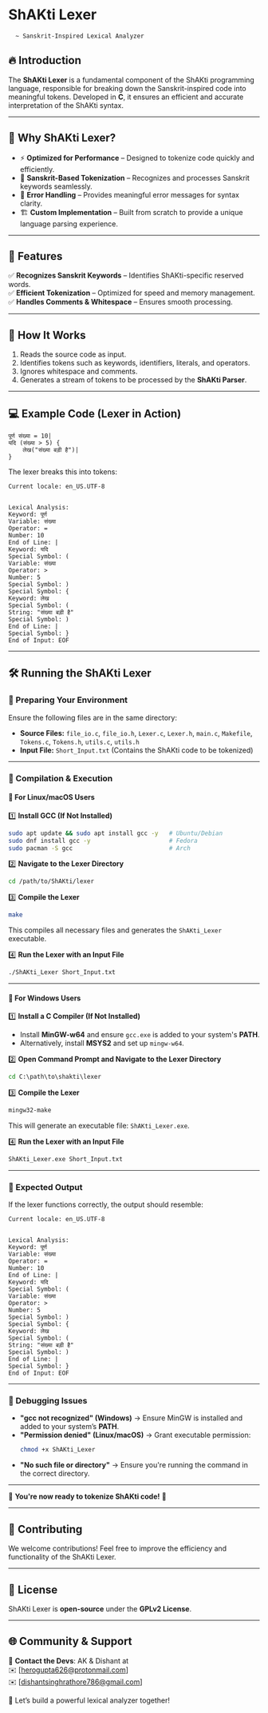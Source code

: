# ShAKti Lexer  
      ~ Sanskrit-Inspired Lexical Analyzer

## 🔥 Introduction  
The **ShAKti Lexer** is a fundamental component of the ShAKti programming language, responsible for breaking down the Sanskrit-inspired code into meaningful tokens. Developed in **C**, it ensures an efficient and accurate interpretation of the ShAKti syntax.

---

## 🚀 Why ShAKti Lexer?  
- ⚡ **Optimized for Performance** – Designed to tokenize code quickly and efficiently.  
- 🧠 **Sanskrit-Based Tokenization** – Recognizes and processes Sanskrit keywords seamlessly.  
- 🔄 **Error Handling** – Provides meaningful error messages for syntax clarity.  
- 🏗️ **Custom Implementation** – Built from scratch to provide a unique language parsing experience.  

---

## 🔧 Features  
✅ **Recognizes Sanskrit Keywords** – Identifies ShAKti-specific reserved words.  
✅ **Efficient Tokenization** – Optimized for speed and memory management.  
✅ **Handles Comments & Whitespace** – Ensures smooth processing.  

---

## 📜 How It Works  
1. Reads the source code as input.  
2. Identifies tokens such as keywords, identifiers, literals, and operators.  
3. Ignores whitespace and comments.  
4. Generates a stream of tokens to be processed by the **ShAKti Parser**.  

---

## 💻 Example Code (Lexer in Action)  
```shakti
पूर्ण संख्या = 10|
यदि (संख्या > 5) {
    लेख("संख्या बड़ी है")|
}
```
The lexer breaks this into tokens:  
```
Current locale: en_US.UTF-8


Lexical Analysis:
Keyword: पूर्ण
Variable: संख्या
Operator: =
Number: 10
End of Line: |
Keyword: यदि
Special Symbol: (
Variable: संख्या
Operator: >
Number: 5
Special Symbol: )
Special Symbol: {
Keyword: लेख
Special Symbol: (
String: "संख्या बड़ी है"
Special Symbol: )
End of Line: |
Special Symbol: }
End of Input: EOF

```

---


## 🛠️ Running the ShAKti Lexer  

### 📁 Preparing Your Environment  
Ensure the following files are in the same directory:  

- **Source Files:** `file_io.c`, `file_io.h`, `Lexer.c`, `Lexer.h`, `main.c`, `Makefile`, `Tokens.c`, `Tokens.h`, `utils.c`, `utils.h`  
- **Input File:** `Short_Input.txt` (Contains the ShAKti code to be tokenized)  

---

### 🚀 Compilation & Execution  

#### 🔹 **For Linux/macOS Users**  

1️⃣ **Install GCC (If Not Installed)**  
```bash
sudo apt update && sudo apt install gcc -y   # Ubuntu/Debian  
sudo dnf install gcc -y                      # Fedora  
sudo pacman -S gcc                           # Arch  
```

2️⃣ **Navigate to the Lexer Directory**  
```bash
cd /path/to/ShAKti/lexer
```

3️⃣ **Compile the Lexer**  
```bash
make
```
This compiles all necessary files and generates the `ShAKti_Lexer` executable.

4️⃣ **Run the Lexer with an Input File**  
```bash
./ShAKti_Lexer Short_Input.txt
```

---

#### 🔹 **For Windows Users**  

1️⃣ **Install a C Compiler (If Not Installed)**  
- Install **MinGW-w64** and ensure `gcc.exe` is added to your system's **PATH**.  
- Alternatively, install **MSYS2** and set up `mingw-w64`.  

2️⃣ **Open Command Prompt and Navigate to the Lexer Directory**  
```cmd
cd C:\path\to\shakti\lexer
```

3️⃣ **Compile the Lexer**  
```cmd
mingw32-make
```
This will generate an executable file: `ShAKti_Lexer.exe`.

4️⃣ **Run the Lexer with an Input File**  
```cmd
ShAKti_Lexer.exe Short_Input.txt
```

---

### 🎯 Expected Output  
If the lexer functions correctly, the output should resemble:  
```
Current locale: en_US.UTF-8


Lexical Analysis:
Keyword: पूर्ण
Variable: संख्या
Operator: =
Number: 10
End of Line: |
Keyword: यदि
Special Symbol: (
Variable: संख्या
Operator: >
Number: 5
Special Symbol: )
Special Symbol: {
Keyword: लेख
Special Symbol: (
String: "संख्या बड़ी है"
Special Symbol: )
End of Line: |
Special Symbol: }
End of Input: EOF

```

---

### 🔎 Debugging Issues  

- **"gcc not recognized" (Windows)** → Ensure MinGW is installed and added to your system’s **PATH**.  
- **"Permission denied" (Linux/macOS)** → Grant executable permission:  
  ```bash
  chmod +x ShAKti_Lexer
  ```
- **"No such file or directory"** → Ensure you're running the command in the correct directory.  

---

🚀 **You're now ready to tokenize ShAKti code!** 🎉

---

## 🤝 Contributing  
We welcome contributions! Feel free to improve the efficiency and functionality of the ShAKti Lexer.

---

## 📜 License  
ShAKti Lexer is **open-source** under the **GPLv2 License**.

---

## 🌐 Community & Support  
📩 **Contact the Devs**: AK & Dishant at  
✉️ [herogupta626@protonmail.com]  
✉️ [dishantsinghrathore786@gmail.com]  

🚀 Let’s build a powerful lexical analyzer together!

